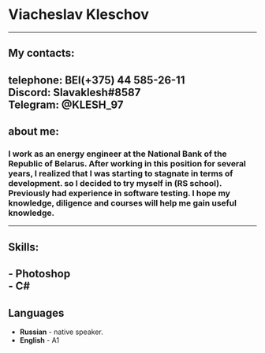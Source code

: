 # Viacheslav Kleschov
---
## My contacts:
**telephone: BEl(+375) 44 585-26-11**  
**Discord:   Slavaklesh#8587**  
**Telegram:  @KLESH_97**  
---
## about me:
### I work as an energy engineer at the National Bank of the Republic of Belarus. After working in this position for several years, I realized that I was starting to stagnate in terms of development. so I decided to try myself in (RS school). Previously had experience in software testing. I hope my knowledge, diligence and courses will help me gain useful knowledge.
---
## Skills:
**- Photoshop**  
**- C#**
---
## Languages
- **Russian** - native speaker.
- **English** - A1
